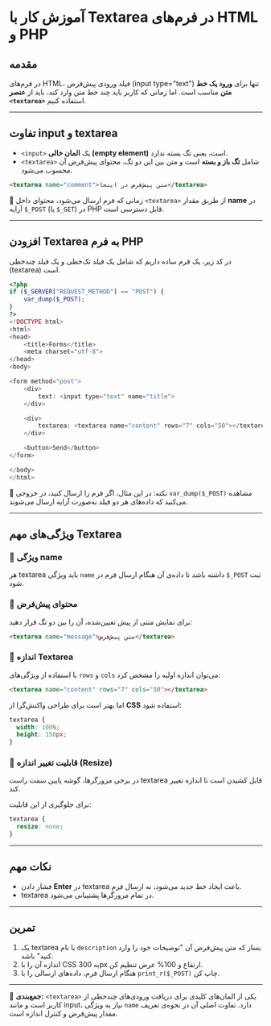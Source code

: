 # آموزش کار با Textarea در فرم‌های HTML و PHP

## مقدمه

در فرم‌های HTML، فیلد ورودی پیش‌فرض (input type="text") تنها برای **ورود یک خط متن** مناسب است. اما زمانی که کاربر باید چند خط متن وارد کند، باید از **عنصر `<textarea>`** استفاده کنیم.

---

## تفاوت input و textarea

* `<input>` یک **المان خالی (empty element)** است، یعنی تگ بسته ندارد.
* `<textarea>` شامل **تگ باز و بسته** است و متن بین این دو تگ، محتوای پیش‌فرض آن محسوب می‌شود.

```html
<textarea name="comment">متن پیش‌فرض در اینجا</textarea>
```

📘 زمانی که فرم ارسال می‌شود، محتوای داخل `<textarea>` از طریق مقدار **name** در آرایه `$_POST` (یا `$_GET`) در PHP قابل دسترسی است.

---

## افزودن Textarea به فرم PHP

در کد زیر، یک فرم ساده داریم که شامل یک فیلد تک‌خطی و یک فیلد چندخطی (textarea) است.

```php
<?php
if ($_SERVER["REQUEST_METHOD"] == "POST") {
    var_dump($_POST);
}
?>
<!DOCTYPE html>
<html>
<head>
    <title>Forms</title>
    <meta charset="utf-8">
</head>
<body>

<form method="post">
    <div>
        text: <input type="text" name="title">
    </div>

    <div>
        textarea: <textarea name="content" rows="7" cols="50"></textarea>
    </div>

    <button>Send</button>
</form>

</body>
</html>
```

🧠 نکته: در این مثال، اگر فرم را ارسال کنید، در خروجی `var_dump($_POST)` مشاهده می‌کنید که داده‌های هر دو فیلد به‌صورت آرایه ارسال می‌شوند.

---

## ویژگی‌های مهم Textarea

### 🔹 ویژگی name

هر textarea باید ویژگی `name` داشته باشد تا داده‌ی آن هنگام ارسال فرم در `$_POST` ثبت شود.

### 🔹 محتوای پیش‌فرض

برای نمایش متنی از پیش تعیین‌شده، آن را بین دو تگ قرار دهید:

```html
<textarea name="message">متن پیش‌فرض</textarea>
```

### 🔹 اندازه Textarea

با استفاده از ویژگی‌های `rows` و `cols` می‌توان اندازه اولیه را مشخص کرد:

```html
<textarea name="content" rows="7" cols="50"></textarea>
```

اما بهتر است برای طراحی واکنش‌گرا از **CSS** استفاده شود:

```css
textarea {
  width: 100%;
  height: 150px;
}
```

### 🔹 قابلیت تغییر اندازه (Resize)

در برخی مرورگرها، گوشه پایین سمت راست textarea قابل کشیدن است تا اندازه تغییر کند.

برای جلوگیری از این قابلیت:

```css
textarea {
  resize: none;
}
```

---

## نکات مهم

* فشار دادن **Enter** در textarea باعث ایجاد خط جدید می‌شود، نه ارسال فرم.
* textarea در تمام مرورگرها پشتیبانی می‌شود.

---

## تمرین

1. یک textarea با نام `description` بساز که متن پیش‌فرض آن "توضیحات خود را وارد کنید" باشد.
2. اندازه آن را با CSS به 300px ارتفاع و 100% عرض تنظیم کن.
3. هنگام ارسال فرم، داده‌های ارسالی را با `print_r($_POST)` چاپ کن.

---

📘 **جمع‌بندی:**
`<textarea>` یکی از المان‌های کلیدی برای دریافت ورودی‌های چندخطی از کاربر است و مانند input، نیاز به ویژگی `name` دارد. تفاوت اصلی آن در نحوه‌ی تعریف مقدار پیش‌فرض و کنترل اندازه است.
